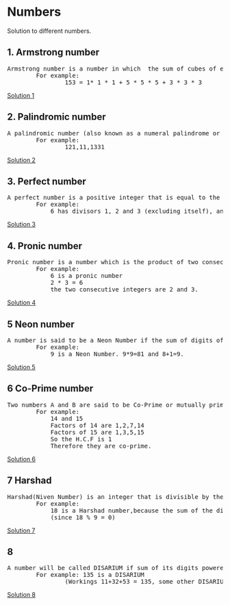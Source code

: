 # Numbers
Solution to different numbers.


## 1. Armstrong number

<pre>
Armstrong number is a number in which  the sum of cubes of each digits is equal to the number itself. 
		For example:
				153 = 1* 1 * 1 + 5 * 5 * 5 + 3 * 3 * 3  
</pre>
[Solution 1](https://github.com/rahulascii/numbers/blob/master/armstrong.java)



## 2. Palindromic number

<pre>
A palindromic number (also known as a numeral palindrome or a numeric palindrome) is a number that remains the same when its digits are reversed.
		For example:
				121,11,1331
</pre>
[Solution 2](https://github.com/rahulascii/numbers/blob/master/palindrome.java)



## 3. Perfect number

<pre>
A perfect number is a positive integer that is equal to the sum of its positive divisors, excluding the number itself. 
		For example: 
			6 has divisors 1, 2 and 3 (excluding itself), and 1 + 2 + 3 = 6, so 6 is a perfect number.
</pre>
[Solution 3](https://github.com/rahulascii/numbers/blob/master/perfect.java)


## 4. Pronic number

<pre>
Pronic number is a number which is the product of two consecutive integers, that is, a number n is a product of x and (x+1).
		For example:
			6 is a pronic number
			2 * 3 = 6 
			the two consecutive integers are 2 and 3.
</pre>
[Solution 4](https://github.com/rahulascii/numbers/blob/master/pronic.java)


## 5 Neon number

<pre>
A number is said to be a Neon Number if the sum of digits of the square of the number is equal to the number itself.
		For example:
			9 is a Neon Number. 9*9=81 and 8+1=9.
</pre>
[Solution 5](https://github.com/rahulascii/numbers/blob/master/neon.java)


## 6 Co-Prime number

<pre>
Two numbers A and B are said to be Co-Prime or mutually prime if the Greatest Common Divisor of them is 1.
		For example:
			14 and 15
			Factors of 14 are 1,2,7,14
			Factors of 15 are 1,3,5,15
			So the H.C.F is 1
			Therefore they are co-prime.
</pre>
[Solution 6](https://github.com/rahulascii/numbers/blob/master/co_prime.java)


## 7 Harshad

<pre>
Harshad(Niven Number) is an integer that is divisible by the sum of its digits.
		For example:
			18 is a Harshad number,because the sum of the digits 1 and 8 is 9 (1 + 8 = 9), and 18 is divisible by 9 
			(since 18 % 9 = 0)
</pre>
[Solution 7](https://github.com/rahulascii/numbers/blob/master/harshad.java)
		
		
## 8

<pre>
A number will be called DISARIUM if sum of its digits powered with their respective position is equal to the original number.
		For example: 135 is a DISARIUM
				(Workings 11+32+53 = 135, some other DISARIUM are 89, 175, 518 etc)
</pre>
[Solution 8](https://github.com/rahulascii/numbers/blob/master/disarium.java)






 
